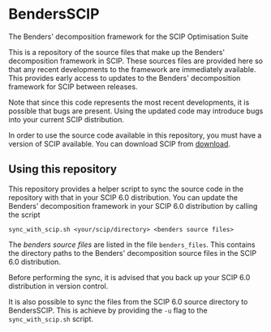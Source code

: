 # BendersSCIP
The Benders' decomposition framework for the SCIP Optimisation Suite

This is a repository of the source files that make up the Benders' decomposition framework in SCIP. These sources files are provided here so that any recent developments to the framework are immediately available. This provides early access to updates to the Benders' decomposition framework for SCIP between releases.

Note that since this code represents the most recent developments, it is possible that bugs are present. Using the updated code may introduce bugs into your current SCIP distribution.

In order to use the source code available in this repository, you must have a version of SCIP available. You can download SCIP from [download](http://scip.zib.de/#download).

## Using this repository

This repository provides a helper script to sync the source code in the repository with that in your SCIP 6.0 distribution. You can update the Benders' decomposition framework in your SCIP 6.0 distribution by calling the script

```
sync_with_scip.sh <your/scip/directory> <benders source files>
```

The *benders source files* are listed in the file `benders_files`. This contains the directory paths to the Benders' decomposition source files in the SCIP 6.0 distribution.

Before performing the sync, it is advised that you back up your SCIP 6.0 distribution in version control.

It is also possible to sync the files from the SCIP 6.0 source directory to BendersSCIP. This is achieve by providing the `-u` flag to the `sync_with_scip.sh` script.

